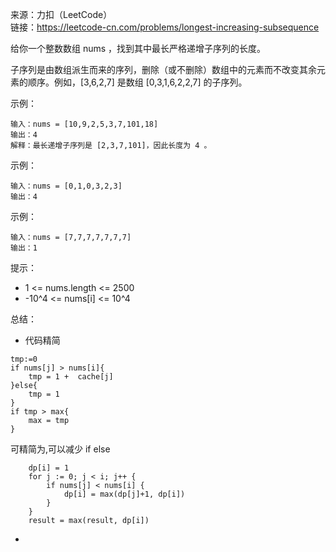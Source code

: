 
来源：力扣（LeetCode）  
链接：https://leetcode-cn.com/problems/longest-increasing-subsequence

给你一个整数数组 nums ，找到其中最长严格递增子序列的长度。

子序列是由数组派生而来的序列，删除（或不删除）数组中的元素而不改变其余元素的顺序。例如，[3,6,2,7] 是数组 [0,3,1,6,2,2,7] 的子序列。

示例：
```
输入：nums = [10,9,2,5,3,7,101,18]
输出：4
解释：最长递增子序列是 [2,3,7,101]，因此长度为 4 。
```
示例：
```
输入：nums = [0,1,0,3,2,3]
输出：4
```
示例：
```
输入：nums = [7,7,7,7,7,7,7]
输出：1
```

提示：
* 1 <= nums.length <= 2500
* -10^4 <= nums[i] <= 10^4

总结：
* 代码精简
```golang
tmp:=0
if nums[j] > nums[i]{
    tmp = 1 +  cache[j]
}else{
    tmp = 1
}
if tmp > max{
    max = tmp
}
```
可精简为,可以减少 if else 
```golang
    dp[i] = 1
    for j := 0; j < i; j++ {
        if nums[j] < nums[i] {
            dp[i] = max(dp[j]+1, dp[i])
        }
    }
    result = max(result, dp[i])
```
* 